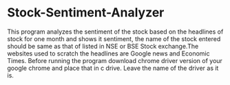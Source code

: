 # Stock-Sentiment-Analyzer
This program analyzes the sentiment of the stock based on the headlines of stock for one month and shows it sentiment, the name of the stock entered should be same as that of listed in NSE or BSE Stock exchange.The websites used to scratch the headlines are Google news and Economic Times.
Before running the program download chrome driver version of your google chrome and place that in c drive.
Leave the name of the driver as it is.
